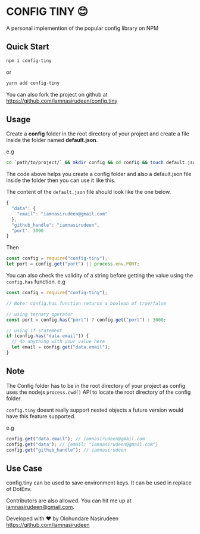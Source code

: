 # CONFIG TINY :blush:

A personal implemention of the popular config library on NPM

## Quick Start

```bash
npm i config-tiny
```

or

```bash
yarn add config-tiny
```

You can also fork the project on github at https://github.com/iamnasirudeen/config.tiny

## Usage

Create a **config** folder in the root directory of your project and create a file inside the folder named **default.json**.

e.g

```bash
cd `path/to/project/` && mkdir config && cd config && touch default.json
```

The code above helps you create a config folder and also a default.json file inside the folder then you can use it like this.

The content of the `default.json` file should look like the one below.

```js
{
  "data": {
    "email": "iamnasirudeen@gmail.com"
  },
  "github_handle": "iamnasirudeen",
  "port": 3000
}

```

Then

```js
const config = require("config-tiny");
let port = config.get("port") || process.env.PORT;
```

You can also check the validity of a string before getting the value using the `config.has` function. e.g

```js
const config = require("config-tiny");

// Note: config.has function returns a boolean of true/false

// using ternary operator
const port = config.has("port") ? config.get("port") : 3000;

// using if statement
if (config.has("data.email")) {
  // do anything with your value here
  let email = config.get("data.email");
}
```

## Note

The Config folder has to be in the root directory of your project as config uses the nodejs `process.cwd()` API to locate the root directory of the config folder.

`config.tiny` doesnt really support nested objects a future version would have this feature supported.

e.g

```js
config.get("data.email"); // iamnasirudeen@gmail.com
config.get("data"); // {email: "iamnasirudeen@gmail.com"}
config.get("github_handle"); // iamnasirudeen
```

## Use Case

config.tiny can be used to save environment keys. It can be used in replace of DotEnv.

Contributors are also allowed. You can hit me up at iamnasirudeen@gmail.com.

Developed with :heart: by Olohundare Nasirudeen <https://github.com/iamnasirudeen>
